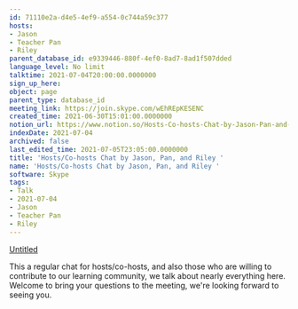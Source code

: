 ```yaml
---
id: 71110e2a-d4e5-4ef9-a554-0c744a59c377
hosts:
- Jason
- Teacher Pan
- Riley
parent_database_id: e9339446-880f-4ef0-8ad7-8ad1f507dded
language_level: No limit
talktime: 2021-07-04T20:00:00.0000000
sign_up_here: 
object: page
parent_type: database_id
meeting_link: https://join.skype.com/wEhREpKESENC
created_time: 2021-06-30T15:01:00.0000000
notion_url: https://www.notion.so/Hosts-Co-hosts-Chat-by-Jason-Pan-and-Riley-71110e2ad4e54ef9a5540c744a59c377
indexDate: 2021-07-04
archived: false
last_edited_time: 2021-07-05T23:05:00.0000000
title: 'Hosts/Co-hosts Chat by Jason, Pan, and Riley '
name: 'Hosts/Co-hosts Chat by Jason, Pan, and Riley '
software: Skype
tags:
- Talk
- 2021-07-04
- Jason
- Teacher Pan
- Riley
---
```




[Untitled](https://www.notion.so/d637a27eb33f44cbb92a56c3359cc567)   

This a regular chat for hosts/co-hosts, and also those who are willing to contribute to our learning community, we talk about nearly everything here. Welcome to bring your questions to the meeting, we're looking forward to seeing you.



